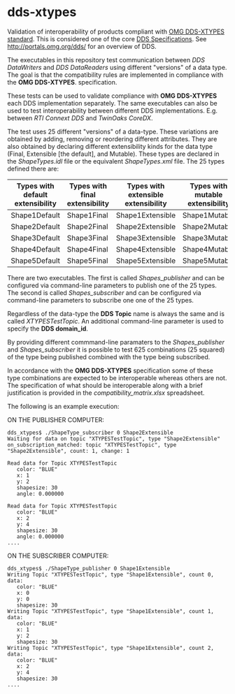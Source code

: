 # dds-xtypes
Validation of interoperability  of products compliant with [OMG DDS-XTYPES standard](http://www.omg.org/spec/DDS-XTypes/). This is considered one of the core [DDS Specifications](http://portals.omg.org/dds/omg-dds-standard/). See http://portals.omg.org/dds/ for an overview of DDS.

The executables in this repository test communication between *DDS DataWriters* and *DDS DataReaders* using different "versions" of a data type.  The goal is that the compatibility rules are implemented in compliance with the **OMG DDS-XTYPES**. specification.

These tests can be used to validate compliance with **OMG DDS-XTYPES** each DDS implementation separately. The same executables can also be used to test interoperability between different DDS implementations. E.g. between *RTI Connext DDS* and *TwinOaks CoreDX*.

The test uses 25 different "versions" of a data-type. These variations are obtained by adding, removing or reordering different attributes. They are also obtained by declaring different extensibility kinds for the data type (Final, Extensible [the default], and Mutable). These types are declared in the *ShapeTypes.idl* file or the equivalent *ShapeTypes.xml* file. The 25 types defined there are:

Types with default extensibility  | Types with final extensibility  | Types with extensible extensibility  | Types with mutable extensibility  | Types with mutable extensibiity specifying explicit ID 
------------- | ----------- | ---------------- | ------------- | ------------------------ 
Shape1Default | Shape1Final | Shape1Extensible | Shape1Mutable | Shape1MutableExplicitID
Shape2Default | Shape2Final | Shape2Extensible | Shape2Mutable | Shape2MutableExplicitID 
Shape3Default | Shape3Final | Shape3Extensible | Shape3Mutable | Shape3MutableExplicitID
Shape4Default | Shape4Final | Shape4Extensible | Shape4Mutable | Shape4MutableExplicitID
Shape5Default | Shape5Final | Shape5Extensible | Shape5Mutable | Shape5MutableExplicitID

There are two executables. The first is called *Shapes_publisher* and can be configured via command-line parameters to publish  one of the 25 types. The second is called *Shapes_subscriber* and can be configured via command-line parameters to subscribe one one of the 25 types.

Regardless of the data-type the **DDS Topic** name is always the same and is called *XTYPESTestTopic*. An additional command-line parameter is used to specify the **DDS domain_id**.

By providing different commmand-line paramaters to the *Shapes_publisher* and *Shapes_subscriber* it is possible to test 625 combinations (25 squared) of the type being published combined with the type being subscribed.

In accordance with the **OMG DDS-XTYPES** specification some of these type combinations are expected to be interoperable whereas others are not. The specification of what should be interoperable along with a brief justification is provided in the *compatibility_matrix.xlsx* spreadsheet.

The following is an example execution:

ON THE PUBLISHER COMPUTER:
```
dds_xtypes$ ./ShapeType_subscriber 0 Shape2Extensible
Waiting for data on topic "XTYPESTestTopic", type "Shape2Extensible"
on_subscription_matched: topic "XTYPESTestTopic", type "Shape2Extensible", count: 1, change: 1

Read data for Topic XTYPESTestTopic
   color: "BLUE"
   x: 1
   y: 2
   shapesize: 30
   angle: 0.000000

Read data for Topic XTYPESTestTopic
   color: "BLUE"
   x: 2
   y: 4
   shapesize: 30
   angle: 0.000000
....
```
ON THE SUBSCRIBER COMPUTER:
```
dds_xtypes$ ./ShapeType_publisher 0 Shape1Extensible
Writing Topic "XTYPESTestTopic", type "Shape1Extensible", count 0, data:
   color: "BLUE"
   x: 0
   y: 0
   shapesize: 30
Writing Topic "XTYPESTestTopic", type "Shape1Extensible", count 1, data:
   color: "BLUE"
   x: 1
   y: 2
   shapesize: 30
Writing Topic "XTYPESTestTopic", type "Shape1Extensible", count 2, data:
   color: "BLUE"
   x: 2
   y: 4
   shapesize: 30
....
```

